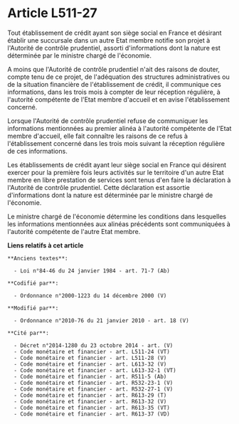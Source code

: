 # Article L511-27

Tout établissement de crédit ayant son siège social en France et désirant établir une succursale dans un autre Etat membre
notifie son projet à l'Autorité de contrôle prudentiel, assorti d'informations dont la nature est déterminée par le ministre
chargé de l'économie.

A moins que l'Autorité de contrôle prudentiel n'ait des raisons de douter, compte tenu de ce projet, de l'adéquation des
structures administratives ou de la situation financière de l'établissement de crédit, il communique ces informations, dans
les trois mois à compter de leur réception régulière, à l'autorité compétente de l'Etat membre d'accueil et en avise
l'établissement concerné. 

Lorsque l'Autorité de contrôle prudentiel refuse de communiquer les informations mentionnées au premier alinéa à l'autorité
compétente de l'Etat membre d'accueil, elle fait connaître les raisons de ce refus à l'établissement concerné dans les trois
mois suivant la réception régulière de ces informations. 

Les établissements de crédit ayant leur siège social en France qui désirent exercer pour la première fois leurs activités sur
le territoire d'un autre Etat membre en libre prestation de services sont tenus d'en faire la déclaration à l'Autorité de
contrôle prudentiel. Cette déclaration est assortie d'informations dont la nature est déterminée par le ministre chargé de
l'économie. 

Le ministre chargé de l'économie détermine les conditions dans lesquelles les informations mentionnées aux alinéas précédents
sont communiquées à l'autorité compétente de l'autre Etat membre.

**Liens relatifs à cet article**

	**Anciens textes**:

	  - Loi n°84-46 du 24 janvier 1984 - art. 71-7 (Ab)

	**Codifié par**:

	  - Ordonnance n°2000-1223 du 14 décembre 2000 (V)

	**Modifié par**:

	  - Ordonnance n°2010-76 du 21 janvier 2010 - art. 18 (V)

	**Cité par**:

	  - Décret n°2014-1280 du 23 octobre 2014 - art. (V)
	  - Code monétaire et financier - art. L511-24 (VT)
	  - Code monétaire et financier - art. L511-28 (V)
	  - Code monétaire et financier - art. L613-32 (V)
	  - Code monétaire et financier - art. L613-32-1 (VT)
	  - Code monétaire et financier - art. R511-5 (Ab)
	  - Code monétaire et financier - art. R532-23-1 (V)
	  - Code monétaire et financier - art. R532-27-1 (V)
	  - Code monétaire et financier - art. R613-29 (T)
	  - Code monétaire et financier - art. R613-32 (V)
	  - Code monétaire et financier - art. R613-35 (VT)
	  - Code monétaire et financier - art. R613-37 (VD)
